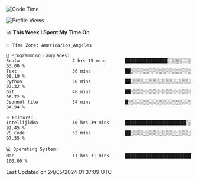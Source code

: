 <!--START_SECTION:waka-->
![Code Time](http://img.shields.io/badge/Code%20Time-1%2C018%20hrs%2014%20mins-blue)

![Profile Views](http://img.shields.io/badge/Profile%20Views-0-blue)

📊 **This Week I Spent My Time On** 

```text
🕑︎ Time Zone: America/Los_Angeles

💬 Programming Languages: 
Scala                    7 hrs 15 mins       ████████████████░░░░░░░░░   63.00 % 
Text                     56 mins             ██░░░░░░░░░░░░░░░░░░░░░░░   08.19 % 
Python                   50 mins             ██░░░░░░░░░░░░░░░░░░░░░░░   07.32 % 
Git                      46 mins             ██░░░░░░░░░░░░░░░░░░░░░░░   06.72 % 
Jsonnet file             34 mins             █░░░░░░░░░░░░░░░░░░░░░░░░   04.94 % 

🔥 Editors: 
Intellijidea             10 hrs 39 mins      ███████████████████████░░   92.45 % 
VS Code                  52 mins             ██░░░░░░░░░░░░░░░░░░░░░░░   07.55 % 

💻 Operating System: 
Mac                      11 hrs 31 mins      █████████████████████████   100.00 % 
```


 Last Updated on 24/05/2024 01:37:09 UTC
<!--END_SECTION:waka-->
